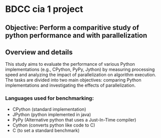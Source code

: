 # BDCC cia 1 project 

## Objective: Perform a comparitive study of python performance and with parallelization 

## Overview and details 

This study aims to evaluate the performance of various Python implementations (e.g., CPython, PyPy, Jython) by measuring processing speed and analyzing the impact of parallelization on algorithm execution. The tasks are divided into two main objectives: comparing Python implementations and investigating the effects of parallelization.


### Languages used for benchmarking: 

- CPython (standard implementation) 
- JPython (python implemented in java)
- PyPy (Alternative python that uses a Just-In-Time compiler)
- Cython (converts python like code to C)
- C (to set a standard benchmark)

### 